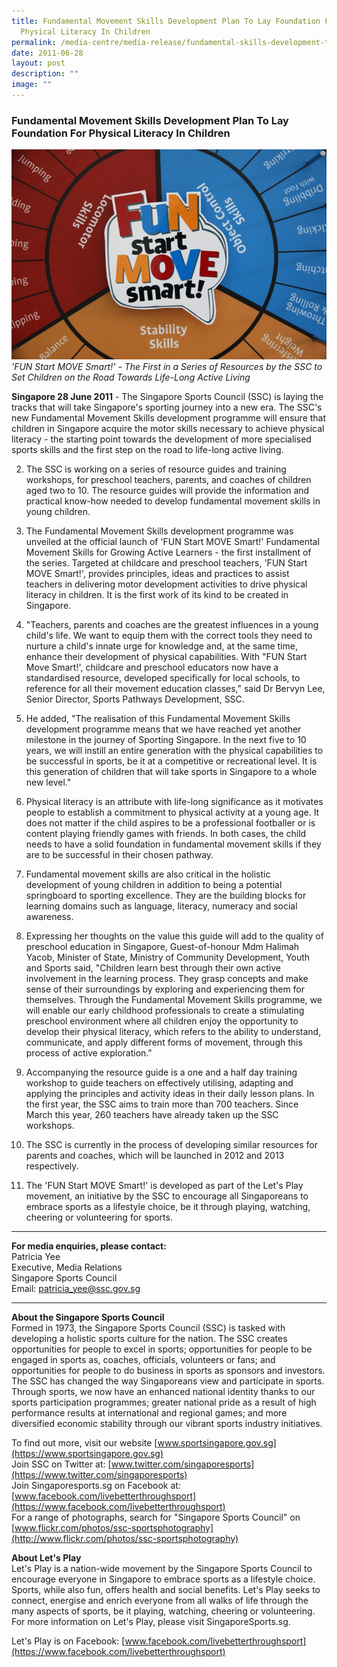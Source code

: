 ```yaml
---
title: Fundamental Movement Skills Development Plan To Lay Foundation For
  Physical Literacy In Children
permalink: /media-centre/media-release/fundamental-skills-development-to-lay-foundation-physical-literacy/
date: 2011-06-28
layout: post
description: ""
image: ""
---
```

### **Fundamental Movement Skills Development Plan To Lay Foundation For Physical Literacy In Children**

![](/images/Media%20Centre/Media%20Release/2011/Jun/Fundamentals%20Movement%20Skills%20Launch_2011_06_28_IMG_0071.jpeg)
_'FUN Start MOVE Smart!' - The First in a Series of Resources by the SSC to Set Children on the Road Towards Life-Long Active Living_

**Singapore 28 June 2011** - The Singapore Sports Council (SSC) is laying the tracks that will take Singapore's sporting journey into a new era. The SSC's new Fundamental Movement Skills development programme will ensure that children in Singapore acquire the motor skills necessary to achieve physical literacy - the starting point towards the development of more specialised sports skills and the first step on the road to life-long active living.

2. The SSC is working on a series of resource guides and training workshops, for preschool teachers, parents, and coaches of children aged two to 10. The resource guides will provide the information and practical know-how needed to develop fundamental movement skills in young children.

3. The Fundamental Movement Skills development programme was unveiled at the official launch of 'FUN Start MOVE Smart!' Fundamental Movement Skills for Growing Active Learners - the first installment of the series. Targeted at childcare and preschool teachers, 'FUN Start MOVE Smart!', provides principles, ideas and practices to assist teachers in delivering motor development activities to drive physical literacy in children. It is the first work of its kind to be created in Singapore.

4. "Teachers, parents and coaches are the greatest influences in a young child's life. We want to equip them with the correct tools they need to nurture a child's innate urge for knowledge and, at the same time, enhance their development of physical capabilities. With "FUN Start Move Smart!', childcare and preschool educators now have a standardised resource, developed specifically for local schools, to reference for all their movement education classes," said Dr Bervyn Lee, Senior Director, Sports Pathways Development, SSC.

5. He added, "The realisation of this Fundamental Movement Skills development programme means that we have reached yet another milestone in the journey of Sporting Singapore. In the next five to 10 years, we will instill an entire generation with the physical capabilities to be successful in sports, be it at a competitive or recreational level. It is this generation of children that will take sports in Singapore to a whole new level."

6. Physical literacy is an attribute with life-long significance as it motivates people to establish a commitment to physical activity at a young age. It does not matter if the child aspires to be a professional footballer or is content playing friendly games with friends. In both cases, the child needs to have a solid foundation in fundamental movement skills if they are to be successful in their chosen pathway.

7. Fundamental movement skills are also critical in the holistic development of young children in addition to being a potential springboard to sporting excellence. They are the building blocks for learning domains such as language, literacy, numeracy and social awareness.

8. Expressing her thoughts on the value this guide will add to the quality of preschool education in Singapore, Guest-of-honour Mdm Halimah Yacob, Minister of State, Ministry of Community Development, Youth and Sports said, "Children learn best through their own active involvement in the learning process. They grasp concepts and make sense of their surroundings by exploring and experiencing them for themselves. Through the Fundamental Movement Skills programme, we will enable our early childhood professionals to create a stimulating preschool environment where all children enjoy the opportunity to develop their physical literacy, which refers to the ability to understand, communicate, and apply different forms of movement, through this process of active exploration."

9. Accompanying the resource guide is a one and a half day training workshop to guide teachers on effectively utilising, adapting and applying the principles and activity ideas in their daily lesson plans. In the first year, the SSC aims to train more than 700 teachers. Since March this year, 260 teachers have already taken up the SSC workshops.

10. The SSC is currently in the process of developing similar resources for parents and coaches, which will be launched in 2012 and 2013 respectively.

11. The 'FUN Start MOVE Smart!' is developed as part of the Let's Play movement, an initiative by the SSC to encourage all Singaporeans to embrace sports as a lifestyle choice, be it through playing, watching, cheering or volunteering for sports.

---

**For media enquiries, please contact:**<br>
Patricia Yee
<br>Executive, Media Relations
<br>Singapore Sports Council
<br>Email: [patricia_yee@ssc.gov.sg](mailto:patricia_yee@ssc.gov.sg)

---

**About the Singapore Sports Council**<br>
Formed in 1973, the Singapore Sports Council (SSC) is tasked with developing a holistic sports culture for the nation. The SSC creates opportunities for people to excel in sports; opportunities for people to be engaged in sports as, coaches, officials, volunteers or fans; and opportunities for people to do business in sports as sponsors and investors. The SSC has changed the way Singaporeans view and participate in sports. Through sports, we now have an enhanced national identity thanks to our sports participation programmes; greater national pride as a result of high performance results at international and regional games; and more diversified economic stability through our vibrant sports industry initiatives.

To find out more, visit our website [www.sportsingapore.gov.sg](https://www.sportsingapore.gov.sg)<br>
Join SSC on Twitter at: [www.twitter.com/singaporesports](https://www.twitter.com/singaporesports)<br>
Join Singaporesports.sg on Facebook at: [www.facebook.com/livebetterthroughsport](https://www.facebook.com/livebetterthroughsport)<br>
For a range of photographs, search for "Singapore Sports Council" on [www.flickr.com/photos/ssc-sportsphotography](http://www.flickr.com/photos/ssc-sportsphotography)

**About Let's Play**<br>
Let's Play is a nation-wide movement by the Singapore Sports Council to encourage everyone in Singapore to embrace sports as a lifestyle choice. Sports, while also fun, offers health and social benefits. Let's Play seeks to connect, energise and enrich everyone from all walks of life through the many aspects of sports, be it playing, watching, cheering or volunteering. For more information on Let's Play, please visit SingaporeSports.sg.

Let's Play is on Facebook: [www.facebook.com/livebetterthroughsport](https://www.facebook.com/livebetterthroughsport)